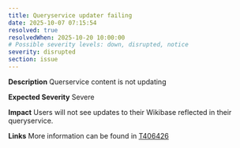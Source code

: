 ```yaml
---
title: Queryservice updater failing
date: 2025-10-07 07:15:54
resolved: true
resolvedWhen: 2025-10-20 10:00:00
# Possible severity levels: down, disrupted, notice
severity: disrupted
section: issue
---
```

__Description__ Querservice content is not updating

__Expected Severity__ Severe

__Impact__ Users will not see updates to their Wikibase reflected in their queryservice.

__Links__ More information can be found in [T406426](https://phabricator.wikimedia.org/T406426)
